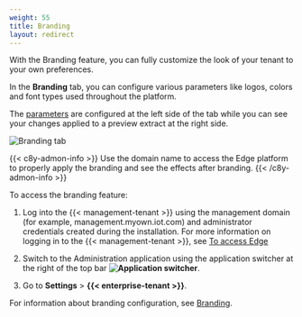 ```yaml
---
weight: 55
title: Branding
layout: redirect
---
```


With the Branding feature, you can fully customize the look of your tenant to your own preferences.

In the **Branding** tab, you can configure various parameters like logos, colors and font types used throughout the platform.

The [parameters](#configuration-parameters) are configured at the left side of the tab while you can see your changes applied to a preview extract at the right side.

<img src="/images/users-guide/enterprise-tenant/et-branding.png" alt="Branding tab">

{{< c8y-admon-info >}}
Use the domain name to access the Edge platform to properly apply the branding and see the effects after branding.
{{< /c8y-admon-info >}}

To access the branding feature:

1. Log into the {{< management-tenant >}} using the management domain (for example, management.myown.iot.com) and administrator credentials created during the installation. For more information on logging in to the {{< management-tenant >}}, see [To access Edge](/edge-kubernetes/installing-edge-on-k8/#to-access-cumulocity-iot-edge)

2. Switch to the Administration application using the application switcher at the right of the top bar **<img class="Default" src="/images/icons/switcher-icon.png" alt="Application switcher" style="display: inline; float: none">**.

3. Go to **Settings** > **{{< enterprise-tenant >}}**.

For information about branding configuration, see [Branding](/enterprise-tenant/customization/#branding).
